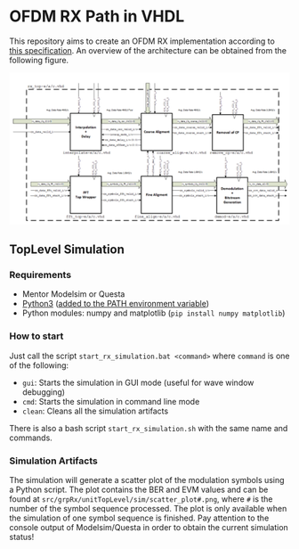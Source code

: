 # OFDM RX Path in VHDL

This repository aims to create an OFDM RX implementation according to [this specification](doc/OFDM_Rx_Specification.pdf). An overview of the architecture can be obtained from the following figure.

![Big Picture](img/big_picture.png "Big picture of the OFDM RX implementation")

## TopLevel Simulation
### Requirements
- Mentor Modelsim or Questa
- [Python3](https://www.python.org/downloads/) ([added to the PATH environment variable](https://stackoverflow.com/questions/3701646/how-to-add-to-the-pythonpath-in-windows))
- Python modules: numpy and matplotlib (`pip install numpy matplotlib`)

### How to start
Just call the script `start_rx_simulation.bat <command>` where `command` is one of the following:
- `gui`: Starts the simulation in GUI mode (useful for wave window debugging)
- `cmd`: Starts the simulation in command line mode
- `clean`: Cleans all the simulation artifacts

There is also a bash script `start_rx_simulation.sh` with the same name and commands.

### Simulation Artifacts
The simulation will generate a scatter plot of the modulation symbols using a Python script. The plot contains the BER and EVM values and can be found at `src/grpRx/unitTopLevel/sim/scatter_plot#.png`, where `#` is the number of the symbol sequence processed. The plot is only available when the simulation of one symbol sequence is finished. Pay attention to the console output of Modelsim/Questa in order to obtain the current simulation status!
